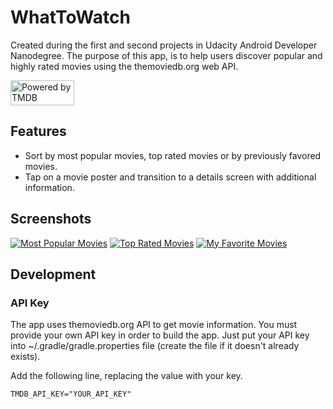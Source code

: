 # WhatToWatch
Created during the first and second projects in Udacity Android Developer Nanodegree.
The purpose of this app, is to help users discover popular and highly rated movies using the themoviedb.org web API. 

<img src="https://www.themoviedb.org/assets/static_cache/bb45549239e25f1770d5f76727bcd7c0/images/v4/logos/408x161-powered-by-rectangle-blue.png" width="102" height="40" alt="Powered by TMDB">

## Features
* Sort by most popular movies, top rated movies or by previously favored movies.
* Tap on a movie poster and transition to a details screen with additional information.

## Screenshots
[![Most Popular Movies](https://s2.postimg.org/v0yl8js2h/Screenshot_1498533768_framed.png)](https://postimg.org/image/ffh9olg45/)
[![Top Rated Movies](https://s22.postimg.org/ejgdhd09t/938797e2-82ee-47aa-92ab-f2cda16b9ec4.png)](https://postimg.org/image/spw4clb4t/)
[![My Favorite Movies](https://s4.postimg.org/4vpgl7di5/df13f8b0-487e-4c17-9857-3e66e7afe228.png)](https://postimg.org/image/szg89hvyx/)

## Development

### API Key
The app uses themoviedb.org API to get movie information. You must provide your own API key in order to build the app.
Just put your API key into ~/.gradle/gradle.properties file (create the file if it doesn't already exists).

Add the following line, replacing the value with your key.

``` TMDB_API_KEY="YOUR_API_KEY" ```
